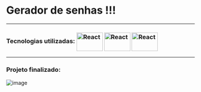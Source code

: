 # Gerador de senhas !!!

<hr>

### Tecnologias utilizadas: <img align="center" alt="React" height="50" width="70" src="https://cdn.jsdelivr.net/gh/devicons/devicon/icons/html5/html5-original.svg"> <img align="center" alt="React" height="50" width="70" src="https://cdn.jsdelivr.net/gh/devicons/devicon/icons/css3/css3-plain-wordmark.svg"> <img align="center" alt="React" height="50" width="70" src="https://cdn.jsdelivr.net/gh/devicons/devicon/icons/javascript/javascript-plain.svg">

<hr>

### Projeto finalizado:

![image](https://user-images.githubusercontent.com/114318366/222973430-c4c4fc4e-6191-4454-83a3-ccedff832ba8.png)

